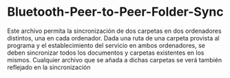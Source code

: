 # Bluetooth-Peer-to-Peer-Folder-Sync
Este archivo permita la sincronización de dos carpetas en dos 
ordenadores distintos, una en cada ordenador. Dada una ruta de una carpeta provista al programa y el establecimiento
del servicio en ambos ordenadores, se deben sincronizar todos los documentos y carpetas existentes en los mismos. Cualquier
archivo que se añada a dichas carpetas se verá también reflejado en la sincronización
